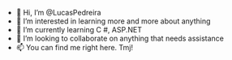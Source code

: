 - 👋 Hi, I’m @LucasPedreira
- 👀 I’m interested in learning more and more about anything
- 🌱 I’m currently learning C #, ASP.NET
- 💞️ I’m looking to collaborate on anything that needs assistance
- 📫 You can find me right here. Tmj!

<!---
LucasPedreira/LucasPedreira is a ✨ special ✨ repository because its `README.md` (this file) appears on your GitHub profile.
You can click the Preview link to take a look at your changes.
--->
